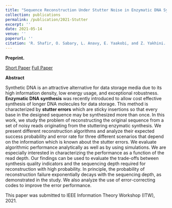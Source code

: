 ```yaml
---
title: "Sequence Reconstruction Under Stutter Noise in Enzymatic DNA Synthesis"
collection: publications
permalink: /publication/2021-Stutter
excerpt: ''
date: 2021-05-14
venue: ''
paperurl: ''
citation: 'R. Shafir, O. Sabary, L. Anavy, E. Yaakobi, and Z. Yakhini. "Sequence Reconstruction Under Stutter Noise in Enzymatic DNA Synthesis", Submitted to IEEE Information Theory Workshop (ITW), 2021.'
---
```

**Preprint.** 

[Short Paper](https://omersabary.com/files/Stutter_Synthesis.pdf)
[Full Paper](https://omersabary.com/files/Stutter-FULL.pdf)

**Abstract** 


Synthetic DNA is an attractive alternative for data storage media due to its high information density, low energy usage, and exceptional robustness. **Enzymatic DNA synthesis** was recently introduced to allow cost effective synthesis of longer DNA molecules for data storage. This method is characterized by **stutter errors** which are sticky insertions so that every base in the designed sequence may be synthesized more than once. 
In this work, we study the problem of reconstructing the original sequence from a set of noisy reads originating from the stuttering enzymatic synthesis. We present different reconstruction algorithms and analyze their expected success probability and error rate for three different scenarios that depend on the information which is known about the stutter errors.  We evaluate algorithmic performance analytically as well as by using simulations. 
We are especially interested in characterizing the performance as a function of the read depth. Our findings can be used to evaluate the trade-offs between synthesis quality indicators and the sequencing depth required for reconstruction with high probability. In principle, the probability of reconstruction failure exponentially decays with the sequencing depth, as demonstrated in the study. We also analyze the use of error-correcting codes to improve the error performance.

This paper was submitted to IEEE Information Theory Workshop (ITW), 2021.